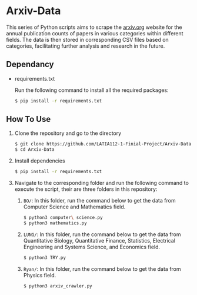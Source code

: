 # Arxiv-Data

This series of Python scripts aims to scrape the [arxiv.org](https://arxiv.org/) website for the annual publication counts of papers in various categories within different fields. The data is then stored in corresponding CSV files based on categories, facilitating further analysis and research in the future.

## Dependancy

- requirements.txt

  Run the following command to install all the required packages:

  ```bash
  $ pip install -r requirements.txt
  ```

## How To Use

1. Clone the repository and go to the directory

   ```bash
   $ git clone https://github.com/LATIA112-1-Finial-Project/Arxiv-Data.git
   $ cd Arxiv-Data
   ```

2. Install dependencies

   ```bash
   $ pip install -r requirements.txt
   ```

3. Navigate to the corresponding folder and run the following command to execute the script, their are three folders in this repository:

   1. `BO/`: In this folder, run the command below to get the data from Computer Science and Mathematics field.

      ```bash
      $ python3 computer\ science.py
      $ python3 mathematics.py
      ```

   2. `LUNG/`: In this folder, run the command below to get the data from Quantitative Biology, Quantitative Finance, Statistics, Electrical Engineering and Systems Science, and Economics field.

      ```bash
      $ python3 TRY.py
      ```

   3. `Ryan/`: In this folder, run the command below to get the data from Physics field.
      ```bash
      $ python3 arxiv_crawler.py
      ```
